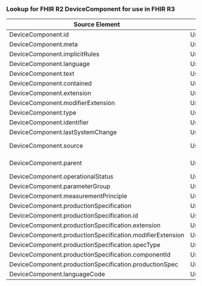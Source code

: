 ### Lookup for FHIR R2 DeviceComponent for use in FHIR R3

| Source Element | Usage | Target |
| -------------- | ----- | ------ |
| DeviceComponent.id | UseElementSameName | DeviceComponent.id |
| DeviceComponent.meta | UseElementSameName | DeviceComponent.meta |
| DeviceComponent.implicitRules | UseElementSameName | DeviceComponent.implicitRules |
| DeviceComponent.language | UseElementSameName | DeviceComponent.language |
| DeviceComponent.text | UseElementSameName | DeviceComponent.text |
| DeviceComponent.contained | UseElementSameName | DeviceComponent.contained |
| DeviceComponent.extension | UseElementSameName | DeviceComponent.extension |
| DeviceComponent.modifierExtension | UseElementSameName | DeviceComponent.modifierExtension |
| DeviceComponent.type | UseElementSameName | DeviceComponent.type |
| DeviceComponent.identifier | UseElementSameName | DeviceComponent.identifier |
| DeviceComponent.lastSystemChange | UseElementSameName | DeviceComponent.lastSystemChange |
| DeviceComponent.source | UseExtension | http://hl7.org/fhir/1.0/StructureDefinition/extension-DeviceComponent.source |
| DeviceComponent.parent | UseExtension | http://hl7.org/fhir/1.0/StructureDefinition/extension-DeviceComponent.parent |
| DeviceComponent.operationalStatus | UseElementSameName | DeviceComponent.operationalStatus |
| DeviceComponent.parameterGroup | UseElementSameName | DeviceComponent.parameterGroup |
| DeviceComponent.measurementPrinciple | UseElementSameName | DeviceComponent.measurementPrinciple |
| DeviceComponent.productionSpecification | UseElementSameName | DeviceComponent.productionSpecification |
| DeviceComponent.productionSpecification.id | UseElementSameName | DeviceComponent.productionSpecification.id |
| DeviceComponent.productionSpecification.extension | UseElementSameName | DeviceComponent.productionSpecification.extension |
| DeviceComponent.productionSpecification.modifierExtension | UseElementSameName | DeviceComponent.productionSpecification.modifierExtension |
| DeviceComponent.productionSpecification.specType | UseElementSameName | DeviceComponent.productionSpecification.specType |
| DeviceComponent.productionSpecification.componentId | UseElementSameName | DeviceComponent.productionSpecification.componentId |
| DeviceComponent.productionSpecification.productionSpec | UseElementSameName | DeviceComponent.productionSpecification.productionSpec |
| DeviceComponent.languageCode | UseElementSameName | DeviceComponent.languageCode |
